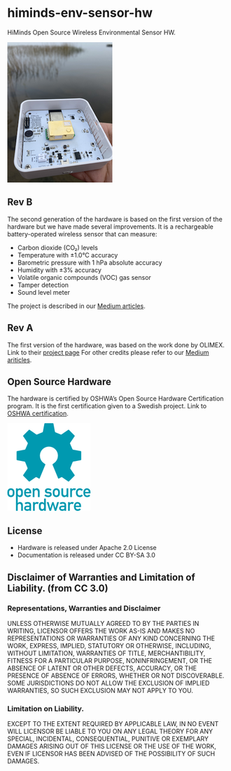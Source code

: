 # himinds-env-sensor-hw
HiMinds Open Source Wireless Environmental Sensor HW.

![](./pics/hand.png)


## Rev B
The second generation of the hardware is based on the first version of the hardware but we have made several improvements. It is a rechargeable battery-operated wireless sensor that can measure:

* Carbon dioxide (CO₂) levels
* Temperature with ±1.0°C accuracy
* Barometric pressure with 1 hPa absolute accuracy
* Humidity with ±3% accuracy
* Volatile organic compounds (VOC) gas sensor
* Tamper detection
* Sound level meter 

The project is described in our [Medium articles](https://medium.com/himinds/himinds-wireless-environmental-sensor-gen-2-part-1-requirements-37ee416b31b).

## Rev A

The first version of the hardware, was based on the work done by OLIMEX. Link to their [project page](https://github.com/OLIMEX/ESP32-DevKit-LiPo)
For other credits please refer to our [Medium ariticles](https://medium.com/himinds/open-source-wireless-environmental-sensor-part-1-requirements-8598c5b5f503).



## Open Source Hardware
The hardware is certified by OSHWA’s Open Source Hardware Certification program.
It is the first certification given to a Swedish project. Link to [OSHWA certification](
https://certification.oshwa.org/se000001.html).

![](./pics/oshw-logo-200-px.png)


## License
* Hardware is released under Apache 2.0 License
* Documentation is released under CC BY-SA 3.0

## Disclaimer of Warranties and Limitation of Liability. (from CC 3.0)

### Representations, Warranties and Disclaimer

UNLESS OTHERWISE MUTUALLY AGREED TO BY THE PARTIES IN WRITING, LICENSOR OFFERS THE WORK AS-IS AND MAKES NO REPRESENTATIONS OR WARRANTIES OF ANY KIND CONCERNING THE WORK, EXPRESS, IMPLIED, STATUTORY OR OTHERWISE, INCLUDING, WITHOUT LIMITATION, WARRANTIES OF TITLE, MERCHANTIBILITY, FITNESS FOR A PARTICULAR PURPOSE, NONINFRINGEMENT, OR THE ABSENCE OF LATENT OR OTHER DEFECTS, ACCURACY, OR THE PRESENCE OF ABSENCE OF ERRORS, WHETHER OR NOT DISCOVERABLE. SOME JURISDICTIONS DO NOT ALLOW THE EXCLUSION OF IMPLIED WARRANTIES, SO SUCH EXCLUSION MAY NOT APPLY TO YOU.

### Limitation on Liability. 
EXCEPT TO THE EXTENT REQUIRED BY APPLICABLE LAW, IN NO EVENT WILL LICENSOR BE LIABLE TO YOU ON ANY LEGAL THEORY FOR ANY SPECIAL, INCIDENTAL, CONSEQUENTIAL, PUNITIVE OR EXEMPLARY DAMAGES ARISING OUT OF THIS LICENSE OR THE USE OF THE WORK, EVEN IF LICENSOR HAS BEEN ADVISED OF THE POSSIBILITY OF SUCH DAMAGES.
